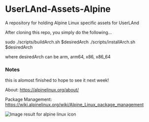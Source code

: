 # UserLAnd-Assets-Alpine

A repository for holding Alpine Linux specific assets for UserLAnd

After cloning this repo, you simply do the following...

sudo ./scripts/buildArch.sh $desiredArch ./scripts/installArch.sh $desiredArch

where desiredArch can be arm, arm64, x86, x86_64

### Notes

this is alomost finished to hope to see it next week!

About: https://alpinelinux.org/about/

Package Management: https://wiki.alpinelinux.org/wiki/Alpine_Linux_package_management

<img src="https://pkgs.alpinelinux.org/assets/alpinelinux-logo.svg" alt="Image result for alpine linux icon"/>
